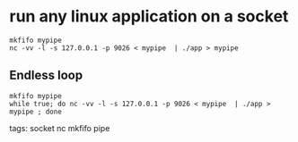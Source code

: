 # run any linux application on a socket
```
mkfifo mypipe
nc -vv -l -s 127.0.0.1 -p 9026 < mypipe  | ./app > mypipe
```

## Endless loop
```
mkfifo mypipe
while true; do nc -vv -l -s 127.0.0.1 -p 9026 < mypipe  | ./app > mypipe ; done
```

tags: socket nc mkfifo pipe
